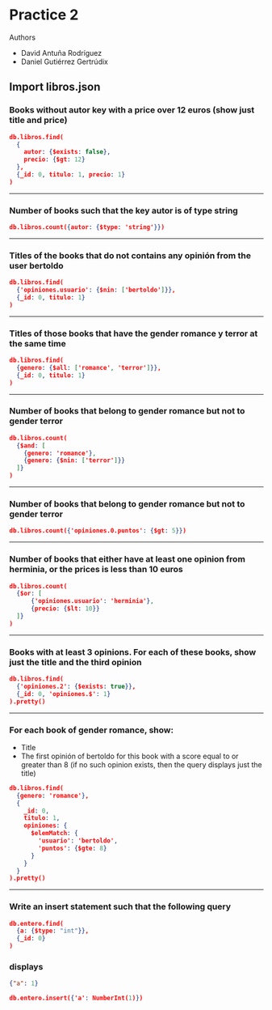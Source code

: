 # Practice 2
Authors
 - David Antuña Rodríguez
 - Daniel Gutiérrez Gertrúdix

Import libros.json
------
### Books without autor key with a price over 12 euros (show just title and price)

```json
db.libros.find(
  {
    autor: {$exists: false},
    precio: {$gt: 12}
  },
  {_id: 0, titulo: 1, precio: 1}
)
```

------
### Number of books such that the key autor is of type string

```json
db.libros.count({autor: {$type: 'string'}})
```

------
### Titles of the books that do not contains any opinión from the user bertoldo

```json
db.libros.find(
  {'opiniones.usuario': {$nin: ['bertoldo']}},
  {_id: 0, titulo: 1}
)
```

------
### Titles of those books that have the gender romance y terror at the same time

```json
db.libros.find(
  {genero: {$all: ['romance', 'terror']}},
  {_id: 0, titulo: 1}
)
```

------
### Number of books that belong to gender romance but not to gender terror
```json
db.libros.count(
  {$and: [
    {genero: 'romance'},
    {genero: {$nin: ['terror']}}
  ]}
)
```

------
### Number of books that belong to gender romance but not to gender terror

```json
db.libros.count({'opiniones.0.puntos': {$gt: 5}})
```

------
### Number of books that either have at least one opinion from herminia, or the prices is less than 10 euros
```json
db.libros.count(
  {$or: [
      {'opiniones.usuario': 'herminia'},
      {precio: {$lt: 10}}
  ]}
)
```

------
### Books with at least  3 opinions. For each of these books, show just the title and the third opinion

```json
db.libros.find(
  {'opiniones.2': {$exists: true}},
  {_id: 0, 'opiniones.$': 1}
).pretty()
```

------
### For each book of gender romance, show:
 - Title
 - The first opinión of bertoldo for this book with a score equal to or greater than 8 (if no such opinion exists, then the query displays just the title)

```json
db.libros.find(
  {genero: 'romance'},
  {
    _id: 0,
    titulo: 1,
    opiniones: {
      $elemMatch: {
        'usuario': 'bertoldo',
        'puntos': {$gte: 8}
      }
    }
  }
).pretty()
```
------
### Write an insert statement such that the following query
```json
db.entero.find(
  {a: {$type: "int"}},
  {_id: 0}
)
```
### displays
```json
{"a": 1}
```

```json
db.entero.insert({'a': NumberInt(1)})
```